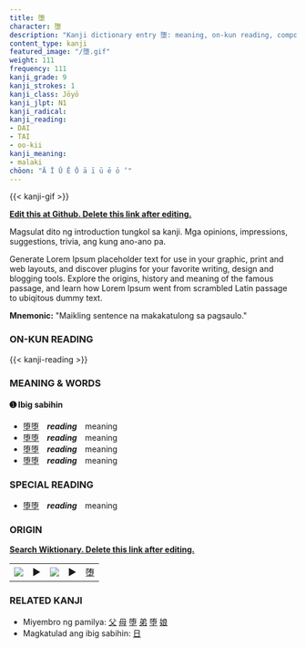 ```yaml
---
title: 堕
character: 堕
description: "Kanji dictionary entry 堕: meaning, on-kun reading, compounds, origin, related kanji"
content_type: kanji
featured_image: "/堕.gif"
weight: 111
frequency: 111
kanji_grade: 9
kanji_strokes: 1
kanji_class: Jōyō
kanji_jlpt: N1
kanji_radical: 
kanji_reading: 
- DAI
- TAI
- oo-kii
kanji_meaning:
- malaki
chōon: "Ā Ī Ū Ē Ō ā ī ū ē ō ’"
---
```

[//]: # (Don't edit the line below. Kanji animated GIF code is automatically generated.)
{{< kanji-gif >}}

[//]: # (Edit below this line.)

**[Edit this at Github. Delete this link after editing.](https://github.com/tim0g/tim/tree/main/content/kanji/堕/index.md)**

Magsulat dito ng introduction tungkol sa kanji. Mga opinions, impressions, suggestions, trivia, ang kung ano-ano pa.

Generate Lorem Ipsum placeholder text for use in your graphic, print and web layouts, and discover plugins for your favorite writing, design and blogging tools. Explore the origins, history and meaning of the famous passage, and learn how Lorem Ipsum went from scrambled Latin passage to ubiqitous dummy text.
 
**Mnemonic:** "Maikling sentence na makakatulong sa pagsaulo."

### ON-KUN READING

[//]: # (Don't edit the line below. ON-KUN READING code is automatically generated.)
{{< kanji-reading >}}

### MEANING & WORDS

#### ➊ **Ibig sabihin**
  - [堕](../堕)[堕](../堕)　***reading***　meaning
  - [堕](../堕)[堕](../堕)　***reading***　meaning
  - [堕](../堕)[堕](../堕)　***reading***　meaning
  - [堕](../堕)[堕](../堕)　***reading***　meaning

### SPECIAL READING
  - [堕](../堕)[堕](../堕)　***reading***　meaning

### ORIGIN

**[Search Wiktionary. Delete this link after editing.](https://wiktionary.org/wiki/堕)**
<table class="kanji-table"><tr><td>
<img src="60px-堕-bronze.svg.png">
</td><td>▶</td><td>
<img src="60px-堕-oracle.svg.png">
</td><td>▶</td>
<td class="kanji-origin">堕</td>
</tr></table>

### RELATED KANJI
- Miyembro ng pamilya: [父](../父) [母](../母) [堕](../堕) [弟](../弟) [堕](../堕) [娘](../娘)
- Magkatulad ang ibig sabihin: [日](../日)
